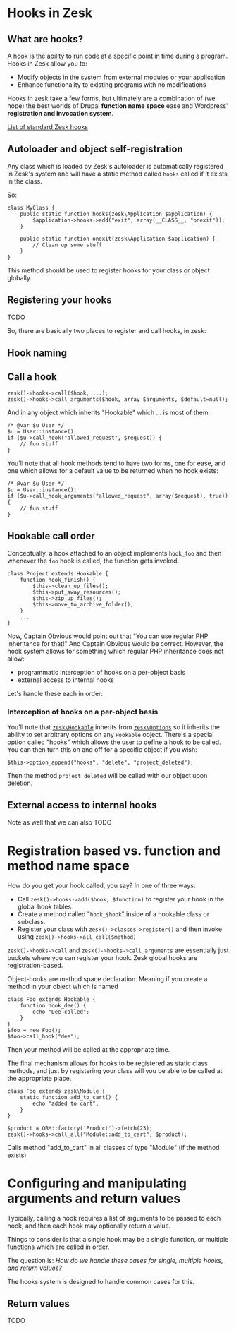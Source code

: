 # Hooks in Zesk

## What are hooks?

A hook is the ability to run code at a specific point in time during a program. Hooks in Zesk allow you to:

- Modify objects in the system from external modules or your application
- Enhance functionality to existing programs with no modifications

Hooks in zesk take a few forms, but ultimately are a combination of (we hope) the best worlds 
of Drupal __function name space__ ease and Wordpress' __registration and invocation system__.

[List of standard Zesk hooks](hooks-list.md)

## Autoloader and object self-registration

Any class which is loaded by Zesk's autoloader is automatically registered in Zesk's system and will have a static method called `hooks` called if it exists in the class.

So:

	class MyClass {
		public static function hooks(zesk\Application $application) {
			$application->hooks->add("exit", array(__CLASS__, "onexit"));
		}
		
		public static function onexit(zesk\Application $application) {
			// Clean up some stuff
		}
	}

This method should be used to register hooks for your class or object globally.	

## Registering your hooks

TODO 

So, there are basically two places to register and call hooks, in zesk:

## Hook naming


## Call a hook

    zesk()->hooks->call($hook, ...);
	zesk()->hooks->call_arguments($hook, array $arguments, $default=null);
	
And in any object which inherits "Hookable" which ... is most of them:

    /* @var $u User */
    $u = User::instance();
	if ($u->call_hook("allowed_request", $request)) {
		// fun stuff
	}

You'll note that all hook methods tend to have two forms, one for ease, and one which allows for 
a default value to be returned when no hook exists:

	/* @var $u User */
	$u = User::instance();
	if ($u->call_hook_arguments("allowed_request", array($request), true)) {
		// fun stuff
	}

## Hookable call order

Conceptually, a hook attached to an object implements `hook_foo` and then whenever the `foo` hook is called, the function gets invoked.

	class Project extends Hookable {
		function hook_finish() {
			$this->clean_up_files();
			$this->put_away_resources();
			$this->zip_up_files();
			$this->move_to_archive_folder();
		}
		...
	}
	
Now, Captain Obvious would point out that "You can use regular PHP inheritance for that!" And Captain Obvious would be correct. However, the hook system allows for something which regular PHP inheritance does not allow: 

- programmatic interception of hooks on a per-object basis
- external access to internal hooks

Let's handle these each in order:

### Interception of hooks on a per-object basis

You'll note that [`zesk\Hookable`](`hookable.md`) inherits from [`zesk\Options`](options.md) so it inherits the ability to set arbitrary options on any `Hookable` object. There's a special option called "hooks" which allows the user to define a hook to be called. You can then turn this on and off for a specific object if you wish:

	$this->option_append("hooks", "delete", "project_deleted");
	
Then the method `project_deleted` will be called with our object upon deletion.

## External access to internal hooks

Note as well that we can also TODO
	
# Registration based vs. function and method name space

How do you get your hook called, you say? In one of three ways:

- Call `zesk()->hooks->add($hook, $function)` to register your hook in the global hook tables
- Create a method called "`hook_$hook`" inside of a hookable class or subclass.
- Register your class with `zesk()->classes->register()` and then invoke using `zesk()->hooks->all_call($method)`

`zesk()->hooks->call` and `zesk()->hooks->call_arguments` are essentially just buckets where you can register your hook. 
Zesk global hooks are registration-based. 

Object-hooks are method space declaration. Meaning if you create a method in your object which is
named 

	class Foo extends Hookable {
		function hook_dee() {
			echo "Dee called";
		}
	}
	$foo = new Foo();
	$foo->call_hook("dee");

Then your method will be called at the appropriate time.

The final mechanism allows for hooks to be registered as static class methods, and just by 
registering your class will you be able to be called at the appropriate place.

	class Foo extends zesk\Module {
 		static function add_to_cart() {
			echo "added to cart";
		}
	}
	
	$product = ORM::factory('Product')->fetch(23);
	zesk()->hooks->call_all("Module::add_to_cart", $product);
	
Calls method "add_to_cart" in all classes of type "Module" (if the method exists)
	
# Configuring and manipulating arguments and return values

Typically, calling a hook requires a list of arguments to be passed to each hook, and then each hook may optionally return a value.

Things to consider is that a single hook may be a single function, or multiple functions which are called in order.

The question is: _How do we handle these cases for single, multiple hooks, and return values?_

The hooks system is designed to handle common cases for this.

## Return values

TODO